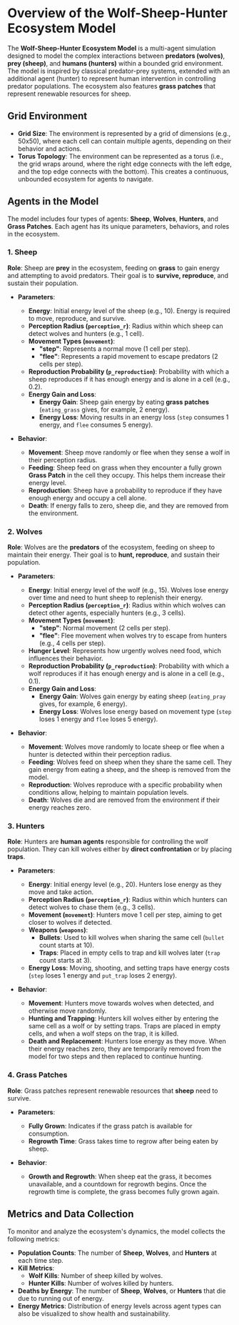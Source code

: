 # **Overview of the Wolf-Sheep-Hunter Ecosystem Model**

The **Wolf-Sheep-Hunter Ecosystem Model** is a multi-agent simulation designed to model the complex interactions between **predators (wolves)**, **prey (sheep)**, and **humans (hunters)** within a bounded grid environment. The model is inspired by classical predator-prey systems, extended with an additional agent (hunter) to represent human intervention in controlling predator populations. The ecosystem also features **grass patches** that represent renewable resources for sheep.

## **Grid Environment**

- **Grid Size**: The environment is represented by a grid of dimensions (e.g., 50x50), where each cell can contain multiple agents, depending on their behavior and actions.
- **Torus Topology**: The environment can be represented as a torus (i.e., the grid wraps around, where the right edge connects with the left edge, and the top edge connects with the bottom). This creates a continuous, unbounded ecosystem for agents to navigate.

## **Agents in the Model**

The model includes four types of agents: **Sheep**, **Wolves**, **Hunters**, and **Grass Patches**. Each agent has its unique parameters, behaviors, and roles in the ecosystem.

### **1. Sheep**

**Role**: Sheep are **prey** in the ecosystem, feeding on **grass** to gain energy and attempting to avoid predators. Their goal is to **survive, reproduce**, and sustain their population.

- **Parameters**:
  - **Energy**: Initial energy level of the sheep (e.g., 10). Energy is required to move, reproduce, and survive.
  - **Perception Radius (`perception_r`)**: Radius within which sheep can detect wolves and hunters (e.g., 1 cell).
  - **Movement Types (`movement`)**:
    - **"step"**: Represents a normal move (1 cell per step).
    - **"flee"**: Represents a rapid movement to escape predators (2 cells per step).
  - **Reproduction Probability (`p_reproduction`)**: Probability with which a sheep reproduces if it has enough energy and is alone in a cell (e.g., 0.2).
  - **Energy Gain and Loss**:
    - **Energy Gain**: Sheep gain energy by eating **grass patches** (`eating_grass` gives, for example, 2 energy).
    - **Energy Loss**: Moving results in an energy loss (`step` consumes 1 energy, and `flee` consumes 5 energy).

- **Behavior**:
  - **Movement**: Sheep move randomly or flee when they sense a wolf in their perception radius.
  - **Feeding**: Sheep feed on grass when they encounter a fully grown **Grass Patch** in the cell they occupy. This helps them increase their energy level.
  - **Reproduction**: Sheep have a probability to reproduce if they have enough energy and occupy a cell alone.
  - **Death**: If energy falls to zero, sheep die, and they are removed from the environment.

### **2. Wolves**

**Role**: Wolves are the **predators** of the ecosystem, feeding on sheep to maintain their energy. Their goal is to **hunt, reproduce**, and sustain their population.

- **Parameters**:
  - **Energy**: Initial energy level of the wolf (e.g., 15). Wolves lose energy over time and need to hunt sheep to replenish their energy.
  - **Perception Radius (`perception_r`)**: Radius within which wolves can detect other agents, especially hunters (e.g., 3 cells).
  - **Movement Types (`movement`)**:
    - **"step"**: Normal movement (2 cells per step).
    - **"flee"**: Flee movement when wolves try to escape from hunters (e.g., 4 cells per step).
  - **Hunger Level**: Represents how urgently wolves need food, which influences their behavior.
  - **Reproduction Probability (`p_reproduction`)**: Probability with which a wolf reproduces if it has enough energy and is alone in a cell (e.g., 0.1).
  - **Energy Gain and Loss**:
    - **Energy Gain**: Wolves gain energy by eating sheep (`eating_pray` gives, for example, 6 energy).
    - **Energy Loss**: Wolves lose energy based on movement type (`step` loses 1 energy and `flee` loses 5 energy).

- **Behavior**:
  - **Movement**: Wolves move randomly to locate sheep or flee when a hunter is detected within their perception radius.
  - **Feeding**: Wolves feed on sheep when they share the same cell. They gain energy from eating a sheep, and the sheep is removed from the model.
  - **Reproduction**: Wolves reproduce with a specific probability when conditions allow, helping to maintain population levels.
  - **Death**: Wolves die and are removed from the environment if their energy reaches zero.

### **3. Hunters**

**Role**: Hunters are **human agents** responsible for controlling the wolf population. They can kill wolves either by **direct confrontation** or by placing **traps**.

- **Parameters**:
  - **Energy**: Initial energy level (e.g., 20). Hunters lose energy as they move and take action.
  - **Perception Radius (`perception_r`)**: Radius within which hunters can detect wolves to chase them (e.g., 3 cells).
  - **Movement (`movement`)**: Hunters move 1 cell per step, aiming to get closer to wolves if detected.
  - **Weapons (`weapons`)**:
    - **Bullets**: Used to kill wolves when sharing the same cell (`bullet` count starts at 10).
    - **Traps**: Placed in empty cells to trap and kill wolves later (`trap` count starts at 3).
  - **Energy Loss**: Moving, shooting, and setting traps have energy costs (`step` loses 1 energy and `put_trap` loses 2 energy).

- **Behavior**:
  - **Movement**: Hunters move towards wolves when detected, and otherwise move randomly.
  - **Hunting and Trapping**: Hunters kill wolves either by entering the same cell as a wolf or by setting traps. Traps are placed in empty cells, and when a wolf steps on the trap, it is killed.
  - **Death and Replacement**: Hunters lose energy as they move. When their energy reaches zero, they are temporarily removed from the model for two steps and then replaced to continue hunting.

### **4. Grass Patches**

**Role**: Grass patches represent renewable resources that **sheep** need to survive.

- **Parameters**:
  - **Fully Grown**: Indicates if the grass patch is available for consumption.
  - **Regrowth Time**: Grass takes time to regrow after being eaten by sheep.

- **Behavior**:
  - **Growth and Regrowth**: When sheep eat the grass, it becomes unavailable, and a countdown for regrowth begins. Once the regrowth time is complete, the grass becomes fully grown again.


## **Metrics and Data Collection**

To monitor and analyze the ecosystem's dynamics, the model collects the following metrics:

- **Population Counts**: The number of **Sheep**, **Wolves**, and **Hunters** at each time step.
- **Kill Metrics**:
  - **Wolf Kills**: Number of sheep killed by wolves.
  - **Hunter Kills**: Number of wolves killed by hunters.
- **Deaths by Energy**: The number of **Sheep**, **Wolves**, or **Hunters** that die due to running out of energy.
- **Energy Metrics**: Distribution of energy levels across agent types can also be visualized to show health and sustainability.



